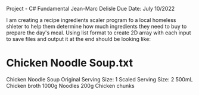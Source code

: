 Project - C# Fundamental
Jean-Marc Delisle
Due Date: July 10/2022

I am creating a recipe ingredients scaler program fo a local homeless shleter to help them determine how much ingredients they need to buy to prepare the day's meal. Using list format to create 2D array with each input to save files and output it at the end should be looking like:

Chicken Noodle Soup.txt
================================
Chicken Noodle Soup
Original Serving Size: 1
Scaled Serving Size: 2
500mL Chicken broth
1000g Noodles
200g Chicken chunks



